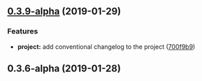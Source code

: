 <a name="0.3.9-alpha"></a>
## [0.3.9-alpha](https://github.com/caiqingfeng/dipperin-wallet/compare/v0.3.6-alpha...v0.3.9-alpha) (2019-01-29)


### Features

* **project:** add conventional changelog to the project ([700f9b9](https://github.com/caiqingfeng/dipperin-wallet/commit/700f9b9))



<a name="0.3.6-alpha"></a>
## 0.3.6-alpha (2019-01-28)



